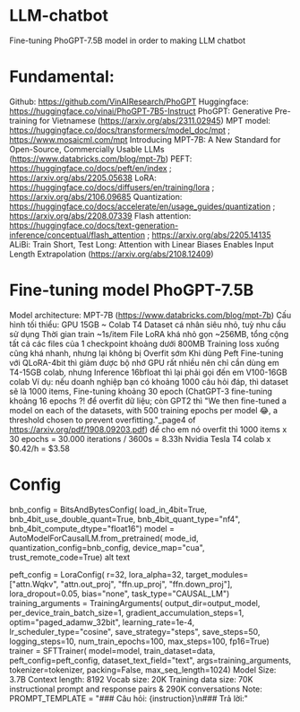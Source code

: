 # LLM-chatbot
Fine-tuning PhoGPT-7.5B model in order to making LLM chatbot

# Fundamental:
Github: https://github.com/VinAIResearch/PhoGPT
Huggingface: https://huggingface.co/vinai/PhoGPT-7B5-Instruct
PhoGPT: Generative Pre-training for Vietnamese (https://arxiv.org/abs/2311.02945)
MPT model: https://huggingface.co/docs/transformers/model_doc/mpt ; https://www.mosaicml.com/mpt
Introducing MPT-7B: A New Standard for Open-Source, Commercially Usable LLMs (https://www.databricks.com/blog/mpt-7b)
PEFT: https://huggingface.co/docs/peft/en/index ; https://arxiv.org/abs/2205.05638
LoRA: https://huggingface.co/docs/diffusers/en/training/lora ; https://arxiv.org/abs/2106.09685
Quantization: https://huggingface.co/docs/accelerate/en/usage_guides/quantization ; https://arxiv.org/abs/2208.07339
Flash attention: https://huggingface.co/docs/text-generation-inference/conceptual/flash_attention ; https://arxiv.org/abs/2205.14135
ALiBi: Train Short, Test Long: Attention with Linear Biases Enables Input Length Extrapolation (https://arxiv.org/abs/2108.12409)

# Fine-tuning model PhoGPT-7.5B
Model architecture: MPT-7B (https://www.databricks.com/blog/mpt-7b)
Cấu hình tối thiểu: GPU 15GB ~ Colab T4
Dataset cá nhân siêu nhỏ, tuỳ nhu cầu sử dụng
Thời gian train ~1s/item
File LoRA khá nhỏ gọn ~256MB, tổng cộng tất cả các files của 1 checkpoint khoảng dưới 800MB
Training loss xuống cũng khá nhanh, nhưng lại không bị Overfit sớm
Khi dùng Peft Fine-tuning với QLoRA-4bit thì giảm được bộ nhớ GPU rất nhiều nên chỉ cần dùng em T4-15GB colab, nhưng Inference 16bfloat thì lại phải gọi đến em V100-16GB colab
Ví dụ: nếu doanh nghiệp bạn có khoảng 1000 câu hỏi đáp, thì dataset sẽ là 1000 items, Fine-tuning khoảng 30 epoch (ChatGPT-3 fine-tuning khoảng 16 epochs ?! để overfit dữ liệu; còn GPT2 thì "We then fine-tuned a model on each of the datasets, with 500 training epochs per model 😂, a threshold chosen to prevent overfitting."_page4 of https://arxiv.org/pdf/1908.09203.pdf) để cho em nó overfit thì 1000 items x 30 epochs = 30.000 iterations / 3600s = 8.33h Nvidia Tesla T4 colab x $0.42/h = $3.58

# Config
bnb_config = BitsAndBytesConfig(
load_in_4bit=True,
bnb_4bit_use_double_quant=True,
bnb_4bit_quant_type="nf4",
bnb_4bit_compute_dtype="float16")
model = AutoModelForCausalLM.from_pretrained(
mode_id,
quantization_config=bnb_config,
device_map="cua",
trust_remote_code=True)
alt text

peft_config = LoraConfig(
r=32,
lora_alpha=32,
target_modules=["attn.Wqkv", "attn.out_proj", "ffn.up_proj", "ffn.down_proj"],
lora_dropout=0.05,
bias="none",
task_type="CAUSAL_LM")
training_arguments = TrainingArguments(
output_dir=output_model,
per_device_train_batch_size=1,
gradient_accumulation_steps=1,
optim="paged_adamw_32bit",
learning_rate=1e-4,
lr_scheduler_type="cosine",
save_strategy="steps",
save_steps=50,
logging_steps=10,
num_train_epochs=100,
max_steps=100,
fp16=True)
trainer = SFTTrainer(
model=model,
train_dataset=data,
peft_config=peft_config,
dataset_text_field="text",
args=training_arguments,
tokenizer=tokenizer,
packing=False,
max_seq_length=1024)
Model Size: 3.7B
Context length: 8192
Vocab size: 20K
Training data size: 70K instructional prompt and response pairs & 290K conversations
Note: PROMPT_TEMPLATE = "### Câu hỏi: {instruction}\n### Trả lời:"

